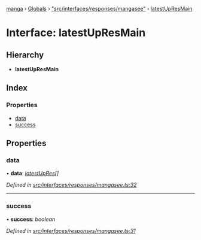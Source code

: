 [manga](../README.md) › [Globals](../globals.md) › ["src/interfaces/responses/mangasee"](../modules/_src_interfaces_responses_mangasee_.md) › [latestUpResMain](_src_interfaces_responses_mangasee_.latestupresmain.md)

# Interface: latestUpResMain

## Hierarchy

* **latestUpResMain**

## Index

### Properties

* [data](_src_interfaces_responses_mangasee_.latestupresmain.md#data)
* [success](_src_interfaces_responses_mangasee_.latestupresmain.md#success)

## Properties

###  data

• **data**: *[latestUpRes](_src_interfaces_responses_mangasee_.latestupres.md)[]*

*Defined in [src/interfaces/responses/mangasee.ts:32](https://github.com/tushar1210/manga-node/blob/6ab85fc/src/interfaces/responses/mangasee.ts#L32)*

___

###  success

• **success**: *boolean*

*Defined in [src/interfaces/responses/mangasee.ts:31](https://github.com/tushar1210/manga-node/blob/6ab85fc/src/interfaces/responses/mangasee.ts#L31)*
